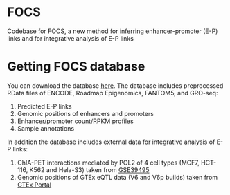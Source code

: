 # FOCS
Codebase for FOCS, a new method for inferring enhancer-promoter (E-P) links and for integrative analysis of E-P links

# Getting FOCS database
You can download the database <a href="http://acgt.cs.tau.ac.il/focs/download.html" target="_blank">here</a>.
The database includes preprocessed RData files of ENCODE, Roadmap Epigenomics, FANTOM5, and GRO-seq:
1) Predicted E-P links
2) Genomic positions of enhancers and promoters
3) Enhancer/promoter count/RPKM profiles
4) Sample annotations

In addition the database includes external data for integrative analysis of E-P links:
1) ChIA-PET interactions mediated by POL2 of 4 cell types (MCF7, HCT-116, K562 and Hela-S3) taken from <a href="https://www.ncbi.nlm.nih.gov/geo/query/acc.cgi?acc=GSE39495" target="_blank">GSE39495</a>
2) Genomic positions of GTEx eQTL data (V6 and V6p builds) taken from <a href="https://www.gtexportal.org/home/" target="_blank">GTEx Portal</a>

